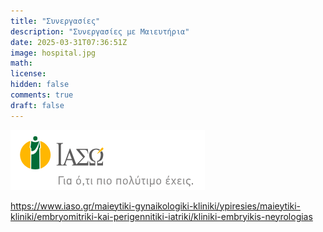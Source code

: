 ```yaml
---
title: "Συνεργασίες"
description: "Συνεργασίες με Μαιευτήρια"
date: 2025-03-31T07:36:51Z
image: hospital.jpg
math: 
license: 
hidden: false
comments: true
draft: false
---
```



![ΙΑΣΩ Αθήνας](iaso.png)

https://www.iaso.gr/maieytiki-gynaikologiki-kliniki/ypiresies/maieytiki-kliniki/embryomitriki-kai-perigennitiki-iatriki/kliniki-embryikis-neyrologias